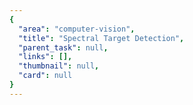 ```yaml
---
{
  "area": "computer-vision",
  "title": "Spectral Target Detection",
  "parent_task": null,
  "links": [],
  "thumbnail": null,
  "card": null
}
---
```


